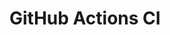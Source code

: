 # GitHub Actions CI























































































































































































































































































































































































































































































































































































































































































































































































































































































































































